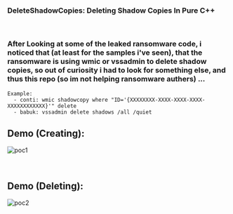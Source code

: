 ### DeleteShadowCopies: Deleting Shadow Copies In Pure C++ 

<br>

### After Looking at some of the leaked ransomware code, i noticed that (at least for the samples i've seen), that the ransomware is using wmic or vssadmin to delete shadow copies, so out of curiosity i had to look for something else, and thus this repo (so im not helping ransomware authers) ...



```
Example:
  - conti: wmic shadowcopy where "ID='{XXXXXXXX-XXXX-XXXX-XXXX-XXXXXXXXXXXX}'" delete
  - babuk: vssadmin delete shadows /all /quiet

```

## Demo (Creating):
![poc1](https://user-images.githubusercontent.com/111295429/198935990-45b552f9-bce7-44ae-8a91-37f50d81c760.png)

<br>

## Demo (Deleting):
![poc2](https://user-images.githubusercontent.com/111295429/198935994-48041574-4e6b-4a99-b1e0-a6bdfc552a80.png)
